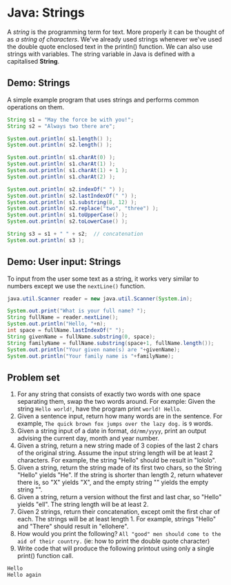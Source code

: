 # Java: Strings

A *string* is the programming term for text. More properly it can be thought of as *a string of characters*. We've already used strings whenever we've used the double quote enclosed text in the println() function. We can also use strings with variables. The string variable in Java is defined with a capitalised **String**.

## Demo: Strings

A simple example program that uses strings and performs common operations on them.

```java
String s1 = "May the force be with you!";
String s2 = "Always two there are";

System.out.println( s1.length() );
System.out.println( s2.length() );

System.out.println( s1.charAt(0) );
System.out.println( s1.charAt(1) );
System.out.println( s1.charAt(1) + 1 );
System.out.println( s1.charAt(2) );

System.out.println( s2.indexOf(" ") );
System.out.println( s2.lastIndexOf(" ") );
System.out.println( s1.substring(8, 12) );
System.out.println( s2.replace("two", "three") );
System.out.println( s1.toUpperCase() );
System.out.println( s2.toLowerCase() );

String s3 = s1 + " " + s2; 	// concatenation
System.out.println( s3 );
```

## Demo: User input: Strings

To input from the user some text as a string, it works very similar to numbers except we use the `nextLine()` function.

```java
java.util.Scanner reader = new java.util.Scanner(System.in);

System.out.print("What is your full name? ");
String fullName = reader.nextLine();
System.out.println("Hello, "+n);
int space = fullName.lastIndexOf(" ");
String givenName = fullName.substring(0, space);
String familyName = fullName.substring(space+1, fullName.length());
System.out.println("Your given name(s) are "+givenName);
System.out.println("Your family name is "+familyName);
```

## Problem set

1. For any string that consists of exactly two words with one space separating them, swap the two words around. For example: Given the string `Hello world!`, have the program print `world! Hello`.
2. Given a sentence input, return how many words are in the sentence. For example, `The quick brown fox jumps over the lazy dog.` is `9` words.
3. Given a string input of a date in format, `dd/mm/yyyy`, print an output advising the current day, month and year number.
4. Given a string, return a new string made of 3 copies of the last 2 chars of the original string. Assume the input string length will be at least 2 characters. For example, the string "Hello" should be result in "lololo".
5. Given a string, return the string made of its first two chars, so the String "Hello" yields "He". If the string is shorter than length 2, return whatever there is, so "X" yields "X", and the empty string "" yields the empty string "".
6. Given a string, return a version without the first and last char, so "Hello" yields "ell". The string length will be at least 2.
7. Given 2 strings, return their concatenation, except omit the first char of each. The strings will be at least length 1. For example, strings "Hello" and "There" should result in "ellohere".
8. How would you print the following? `All "good" men should come to the aid of their country.` (ie: how to print the double quote character)
9. Write code that will produce the following printout using only a single print() function call. 

```txt
Hello
Hello again
```
